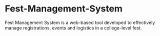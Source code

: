 # Fest-Management-System
Fest Management System is a web-based tool developed to effectively manage registrations, events and logistics in a college-level fest.
